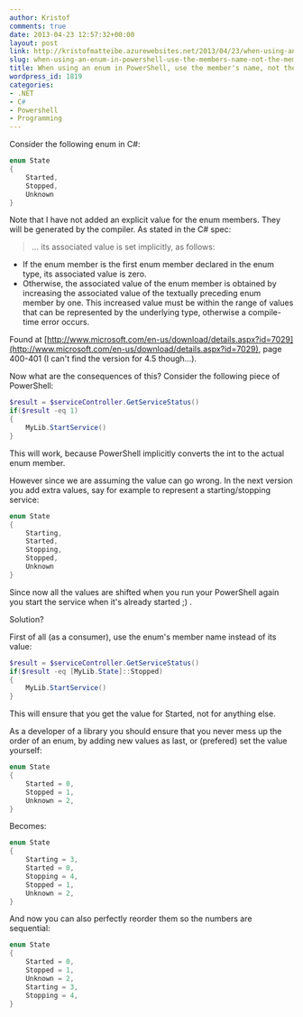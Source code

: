```yaml
---
author: Kristof
comments: true
date: 2013-04-23 12:57:32+00:00
layout: post
link: http://kristofmatteibe.azurewebsites.net/2013/04/23/when-using-an-enum-in-powershell-use-the-members-name-not-the-members-value/
slug: when-using-an-enum-in-powershell-use-the-members-name-not-the-members-value
title: When using an enum in PowerShell, use the member's name, not the member's value
wordpress_id: 1819
categories:
- .NET
- C#
- Powershell
- Programming
---
```


Consider the following enum in C#:

```csharp
enum State
{
    Started,
    Stopped,
    Unknown
}
```

Note that I have not added an explicit value for the enum members. They will be generated by the compiler. As stated in the C# spec:


> ... its associated value is set implicitly, as follows:
* If the enum member is the first enum member declared in the enum type, its associated value is zero.
* Otherwise, the associated value of the enum member is obtained by increasing the associated value of the textually preceding enum member by one. This increased value must be within the range of values that can be represented by the underlying type, otherwise a compile-time error occurs.

Found at [http://www.microsoft.com/en-us/download/details.aspx?id=7029](http://www.microsoft.com/en-us/download/details.aspx?id=7029), page 400-401 (I can't find the version for 4.5 though...).

Now what are the consequences of this? Consider the following piece of PowerShell:

```powershell
$result = $serviceController.GetServiceStatus()
if($result -eq 1)
{
    MyLib.StartService()
}
```

This will work, because PowerShell implicitly converts the int to the actual enum member.

However since we are assuming the value can go wrong. In the next version you add extra values, say for example to represent a starting/stopping service:

```csharp
enum State
{
    Starting,
    Started,
    Stopping,
    Stopped,
    Unknown
}
```

Since now all the values are shifted when you run your PowerShell again you start the service when it's already started ;) .

Solution?

First of all (as a consumer), use the enum's member name instead of its value:

```powershell
$result = $serviceController.GetServiceStatus()
if($result -eq [MyLib.State]::Stopped)
{
    MyLib.StartService()
}
```

This will ensure that you get the value for Started, not for anything else.

As a developer of a library you should ensure that you never mess up the order of an enum, by adding new values as last, or (prefered) set the value yourself:

```csharp
enum State
{
    Started = 0,
    Stopped = 1,
    Unknown = 2,
}
```

Becomes:

```csharp
enum State
{
    Starting = 3,
    Started = 0,
    Stopping = 4,
    Stopped = 1,
    Unknown = 2,
}
```

And now you can also perfectly reorder them so the numbers are sequential:

```csharp
enum State
{
    Started = 0,
    Stopped = 1,
    Unknown = 2,
    Starting = 3,
    Stopping = 4,
}
```